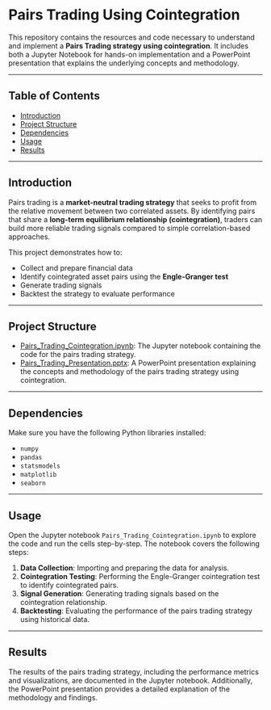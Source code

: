 # Pairs Trading Using Cointegration

This repository contains the resources and code necessary to understand and implement a **Pairs Trading strategy using cointegration**. It includes both a Jupyter Notebook for hands-on implementation and a PowerPoint presentation that explains the underlying concepts and methodology.

---

## Table of Contents
- [Introduction](#introduction)
- [Project Structure](#project-structure)
- [Dependencies](#dependencies)
- [Usage](#usage)
- [Results](#results)

---

## Introduction
Pairs trading is a **market-neutral trading strategy** that seeks to profit from the relative movement between two correlated assets. By identifying pairs that share a **long-term equilibrium relationship (cointegration)**, traders can build more reliable trading signals compared to simple correlation-based approaches.  

This project demonstrates how to:
- Collect and prepare financial data
- Identify cointegrated asset pairs using the **Engle-Granger test**
- Generate trading signals
- Backtest the strategy to evaluate performance

---

## Project Structure

- [Pairs_Trading_Cointegration.ipynb](https://github.com/diya17agarwal/PairsTrading-and-Cointegration-Strategy/blob/main/PairsTrading.ipynb): The Jupyter notebook containing the code for the pairs trading strategy.
- [Pairs_Trading_Presentation.pptx](https://github.com/diya17agarwal/PairsTrading-and-Cointegration-Strategy/blob/main/Pairs%20Trading%20and%20Cointegration%20Strategy.pdf): A PowerPoint presentation explaining the concepts and methodology of the pairs trading strategy using cointegration.

---

## Dependencies
Make sure you have the following Python libraries installed:

- `numpy`
- `pandas`
- `statsmodels`
- `matplotlib`
- `seaborn`

---

## Usage
Open the Jupyter notebook `Pairs_Trading_Cointegration.ipynb` to explore the code and run the cells step-by-step. The notebook covers the following steps:

1. **Data Collection**: Importing and preparing the data for analysis.
2. **Cointegration Testing**: Performing the Engle-Granger cointegration test to identify cointegrated pairs.
3. **Signal Generation**: Generating trading signals based on the cointegration relationship.
4. **Backtesting**: Evaluating the performance of the pairs trading strategy using historical data.

---

## Results
The results of the pairs trading strategy, including the performance metrics and visualizations, are documented in the Jupyter notebook. Additionally, the PowerPoint presentation provides a detailed explanation of the methodology and findings.
